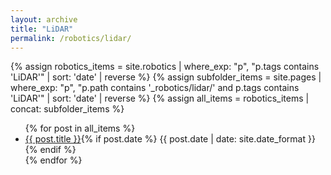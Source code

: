 ```yaml
---
layout: archive
title: "LiDAR"
permalink: /robotics/lidar/
---
```


{% assign robotics_items = site.robotics | where_exp: "p", "p.tags contains 'LiDAR'" | sort: 'date' | reverse %}
{% assign subfolder_items = site.pages | where_exp: "p", "p.path contains '_robotics/lidar/' and p.tags contains 'LiDAR'" | sort: 'date' | reverse %}
{% assign all_items = robotics_items | concat: subfolder_items %}

<ul>
  {% for post in all_items %}
    <li><a href="{{ post.url }}">{{ post.title }}</a>{% if post.date %} <span>{{ post.date | date: site.date_format }}</span>{% endif %}</li>
  {% endfor %}
</ul>